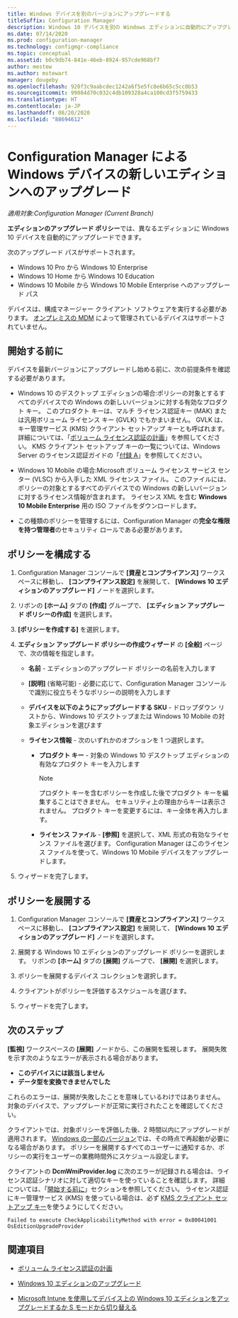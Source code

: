 ```yaml
---
title: Windows デバイスを別のバージョンにアップグレードする
titleSuffix: Configuration Manager
description: Windows 10 デバイスを別の Windows エディションに自動的にアップグレードするには、Configuration Manager を使用します。
ms.date: 07/14/2020
ms.prod: configuration-manager
ms.technology: configmgr-compliance
ms.topic: conceptual
ms.assetid: b0c9db74-841e-46eb-8924-957cde968bf7
author: mestew
ms.author: mstewart
manager: dougeby
ms.openlocfilehash: 920f3c9aabcdec1242a6f5e5fc8e6b65c5cc0b53
ms.sourcegitcommit: 99084d70c032c4db109328a4ca100cd3f5759433
ms.translationtype: HT
ms.contentlocale: ja-JP
ms.lasthandoff: 08/20/2020
ms.locfileid: "88694612"
---
```

# <a name="upgrade-windows-devices-to-a-new-edition-with-configuration-manager"></a>Configuration Manager による Windows デバイスの新しいエディションへのアップグレード

*適用対象:Configuration Manager (Current Branch)*

**エディションのアップグレード ポリシー**では、異なるエディションに Windows 10 デバイスを自動的にアップグレードできます。

次のアップグレード パスがサポートされます。

- Windows 10 Pro から Windows 10 Enterprise
- Windows 10 Home から Windows 10 Education
- Windows 10 Mobile から Windows 10 Mobile Enterprise へのアップグレード パス

デバイスは、構成マネージャー クライアント ソフトウェアを実行する必要があります。 [オンプレミスの MDM](../../mdm/understand/manage-mobile-devices-with-on-premises-infrastructure.md) によって管理されているデバイスはサポートされていません。

## <a name="before-you-start"></a>開始する前に

デバイスを最新バージョンにアップグレードし始める前に、次の前提条件を確認する必要があります。  

- Windows 10 のデスクトップ エディションの場合:ポリシーの対象とするすべてのデバイスでの Windows の新しいバージョンに対する有効なプロダクト キー。 このプロダクト キーは、マルチ ライセンス認証キー (MAK) または汎用ボリューム ライセンス キー (GVLK) でもかまいません。 GVLK は、キー管理サービス (KMS) クライアント セットアップ キーとも呼ばれます。 詳細については、「[ボリューム ライセンス認証の計画](/windows/deployment/volume-activation/plan-for-volume-activation-client)」を参照してください。 KMS クライアント セットアップ キーの一覧については、Windows Server のライセンス認証ガイドの「[付録 A](/windows-server/get-started/kmsclientkeys)」を参照してください。 <!--496871-->  

- Windows 10 Mobile の場合:Microsoft ボリューム ライセンス サービス センター (VLSC) から入手した XML ライセンス ファイル。 このファイルには、ポリシーの対象とするすべてのデバイスでの Windows の新しいバージョンに対するライセンス情報が含まれます。 ライセンス XML を含む **Windows 10 Mobile Enterprise** 用の ISO ファイルをダウンロードします。<!-- SCCMDocs#2033 -->

- この種類のポリシーを管理するには、Configuration Manager の**完全な権限を持つ管理者**のセキュリティ ロールである必要があります。

## <a name="configure-the-policy"></a>ポリシーを構成する  

1. Configuration Manager コンソールで **[資産とコンプライアンス]** ワークスペースに移動し、 **[コンプライアンス設定]** を展開して、 **[Windows 10 エディションのアップグレード]** ノードを選択します。  

2. リボンの **[ホーム]** タブの **[作成]** グループで、 **[エディション アップグレード ポリシーの作成]** を選択します。  

3. **[ポリシーを作成する]** を選択します。  

4. **エディション アップグレード ポリシーの作成ウィザード** の **[全般]** ページで、次の情報を指定します。  

    - **名前** - エディションのアップグレード ポリシーの名前を入力します  

    - **[説明]** (省略可能) - 必要に応じて、Configuration Manager コンソールで識別に役立ちそうなポリシーの説明を入力します  

    - **デバイスを以下のようにアップグレードする SKU** - ドロップダウン リストから、Windows 10 デスクトップまたは Windows 10 Mobile の対象エディションを選びます  

    - **ライセンス情報** - 次のいずれかのオプションを 1 つ選択します。  

        - **プロダクト キー** - 対象の Windows 10 デスクトップ エディションの有効なプロダクト キーを入力します  

            > [!NOTE]  
            > プロダクト キーを含むポリシーを作成した後でプロダクト キーを編集することはできません。 セキュリティ上の理由からキーは表示されません。 プロダクト キーを変更するには、キー全体を再入力します。  

        - **ライセンス ファイル** - **[参照]** を選択して、XML 形式の有効なライセンス ファイルを選びます。 Configuration Manager はこのライセンス ファイルを使って、Windows 10 Mobile デバイスをアップグレードします。  

5. ウィザードを完了します。  

## <a name="deploy-the-policy"></a>ポリシーを展開する  

1. Configuration Manager コンソールで **[資産とコンプライアンス]** ワークスペースに移動し、 **[コンプライアンス設定]** を展開して、 **[Windows 10 エディションのアップグレード]** ノードを選択します。  

2. 展開する Windows 10 エディションのアップグレード ポリシーを選択します。 リボンの **[ホーム]** タブの **[展開]** グループで、 **[展開]** を選択します。  

3. ポリシーを展開するデバイス コレクションを選択します。

4. クライアントがポリシーを評価するスケジュールを選びます。

5. ウィザードを完了します。

## <a name="next-steps"></a>次のステップ

**[監視]** ワークスペースの **[展開]** ノードから、この展開を監視します。 展開失敗を示す次のようなエラーが表示される場合があります。

- **このデバイスには該当しません**
- **データ型を変換できませんでした**

これらのエラーは、展開が失敗したことを意味しているわけではありません。 対象のデバイスで、アップグレードが正常に実行されたことを確認してください。

クライアントでは、対象ポリシーを評価した後、2 時間以内にアップグレードが適用されます。 [Windows の一部のバージョン](/windows/deployment/upgrade/windows-10-edition-upgrades)では、その時点で再起動が必要になる場合があります。 ポリシーを展開するすべてのユーザーに通知するか、ポリシーの実行をユーザーの業務時間外にスケジュール設定します。

クライアントの **DcmWmiProvider.log** に次のエラーが記録される場合は、ライセンス認証シナリオに対して適切なキーを使っていることを確認します。 詳細については、「[開始する前に](#before-you-start)」セクションを参照してください。 ライセンス認証にキー管理サービス (KMS) を使っている場合は、必ず [KMS クライアント セットアップ キー](/windows-server/get-started/kmsclientkeys)を使うようにしてください。  <!-- 496871 -->

`Failed to execute CheckApplicabilityMethod with error = 0x80041001 OsEditionUpgradeProvider`

## <a name="see-also"></a>関連項目

- [ボリューム ライセンス認証の計画](/windows/deployment/volume-activation/plan-for-volume-activation-client)

- [Windows 10 エディションのアップグレード](/windows/deployment/upgrade/windows-10-edition-upgrades)

- [Microsoft Intune を使用してデバイス上の Windows 10 エディションをアップグレードするか S モードから切り替える](/intune/edition-upgrade-configure-windows-10)
